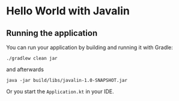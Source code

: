 # Hello World with Javalin

## Running the application

You can run your application by building and running it with Gradle:
```
./gradlew clean jar
```
and afterwards
```
java -jar build/libs/javalin-1.0-SNAPSHOT.jar 
```

Or you start the `Application.kt` in your IDE.


